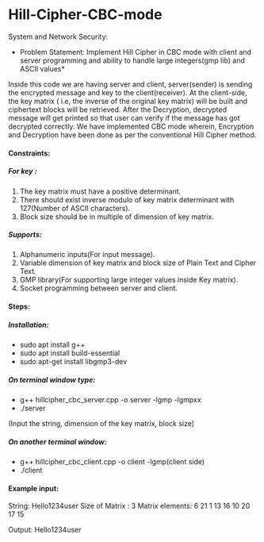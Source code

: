 # Hill-Cipher-CBC-mode

System and Network Security:

* Problem Statement: Implement Hill Cipher in CBC mode with client and server programming and ability to handle large integers(gmp lib) and ASCII values*

Inside this code we are having server and client, server(sender) is sending the encrypted message and key to the client(receiver). 
At the client-side, the key matrix ( i.e, the inverse of the original key matrix) will be built and ciphertext blocks will be retrieved. 
After the Decryption, decrypted message will get printed so that user can verify if the message has got decrypted correctly. 
We have implemented CBC mode wherein, Encryption and Decryption have been done as per the conventional Hill Cipher method.

#### Constraints:

##### For key : 
1. The key matrix must have a positive determinant.
2. There should exist inverse modulo of key matrix determinant with 127(Number of ASCII characters).
3. Block size should be in multiple of dimension of key matrix.


##### Supports:
1. Alphanumeric inputs(For input message).
2. Variable dimension of key matrix and block size of Plain Text and Cipher Text.
3. GMP library(For supporting large integer values inside Key matrix).
4. Socket programming between server and client.

#### Steps:

##### Installation:
* sudo apt install g++
* sudo apt install build-essential
* sudo apt-get install libgmp3-dev


##### On terminal window type:
* g++ hillcipher_cbc_server.cpp -o server -lgmp -lgmpxx
* ./server

(Input the string, dimension of the key matrix, block size)

##### On another terminal window:
* g++ hillcipher_cbc_client.cpp -o client -lgmp(client side)
* ./client

#### Example input:

String: Hello1234user
Size of  Matrix : 3
Matrix elements:
6 21 1
13 16 10
20 17 15

Output: Hello1234user
